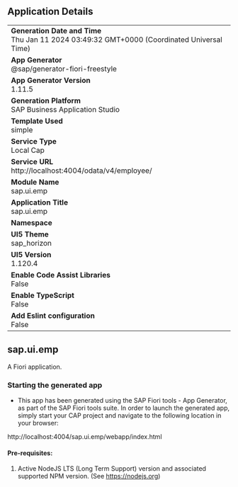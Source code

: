 ## Application Details
|               |
| ------------- |
|**Generation Date and Time**<br>Thu Jan 11 2024 03:49:32 GMT+0000 (Coordinated Universal Time)|
|**App Generator**<br>@sap/generator-fiori-freestyle|
|**App Generator Version**<br>1.11.5|
|**Generation Platform**<br>SAP Business Application Studio|
|**Template Used**<br>simple|
|**Service Type**<br>Local Cap|
|**Service URL**<br>http://localhost:4004/odata/v4/employee/
|**Module Name**<br>sap.ui.emp|
|**Application Title**<br>sap.ui.emp|
|**Namespace**<br>|
|**UI5 Theme**<br>sap_horizon|
|**UI5 Version**<br>1.120.4|
|**Enable Code Assist Libraries**<br>False|
|**Enable TypeScript**<br>False|
|**Add Eslint configuration**<br>False|

## sap.ui.emp

A Fiori application.

### Starting the generated app

-   This app has been generated using the SAP Fiori tools - App Generator, as part of the SAP Fiori tools suite.  In order to launch the generated app, simply start your CAP project and navigate to the following location in your browser:

http://localhost:4004/sap.ui.emp/webapp/index.html

#### Pre-requisites:

1. Active NodeJS LTS (Long Term Support) version and associated supported NPM version.  (See https://nodejs.org)


